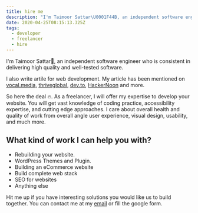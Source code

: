 ```yaml
---
title: hire me
description: "I'm Taimoor Sattar\U0001F44B, an independent software engineer who is consistent in delivering high quality and well-tested software."
date: 2020-04-25T08:15:13.325Z
tags:
  - developer
  - freelancer
  - hire
---
```

I'm Taimoor Sattar👋, an independent software engineer who is consistent in delivering high quality and well-tested software.

I also write artile for web development. My article has been mentioned on [vocal.media](https://vocal.media/journal/how-to-get-a-job-with-no-experience), [thriveglobal](https://thriveglobal.com/stories/working-remotely-what-can-we-learn-from-covid-19), [dev.to](https://dev.to/taimoorsattar7), [HackerNoon](https://hackernoon.com/how-to-nail-your-next-remote-job-interview-xx1ci3yfx) and more.

So here the deal 🔥. As a freelancer, I will offer my expertise to develop your website. You will get vast knowledge of coding practice, accessibility expertise, and cutting edge approaches. I care about overall health and quality of work from overall angle user experience, visual design, usability, and much more.

## What kind of work I can help you with?

- Rebuilding your website.
- WordPress Themes and Plugin.
- Building an eCommerce website
- Build complete web stack
- SEO for websites
- Anything else

Hit me up if you have interesting solutions you would like us to build together. You can contact me at my [email](taimoorsattar7@gmail.com) or fill the google form.
